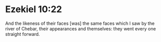 # Ezekiel 10:22

And the likeness of their faces [was] the same faces which I saw by the river of Chebar, their appearances and themselves: they went every one straight forward.